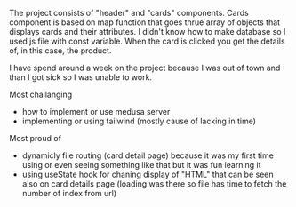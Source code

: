 The project consists of "header" and "cards" components. Cards component is based on map function that goes thrue array of objects that displays cards and their attributes. I didn't know how to make database so I used js file with const variable. When the card is clicked you get the details of, in this case, the product.

I have spend around a week on the project because I was out of town and than I got sick so I was unable to work.

Most challanging
- how to implement or use medusa server
- implementing or using tailwind (mostly cause of lacking in time)

Most proud of
-  dynamicly file routing (card detail page) because it was my first time using or even seeing something like that but it was fun learning it
-  using useState hook for chaning display of "HTML" that can be seen also on card details page (loading was there so file has time to fetch the number of index from url)

